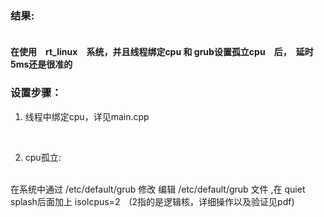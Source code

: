 ###  结果:  
　　<br>
  **在使用　rt_linux　系统，并且线程绑定cpu 和 grub设置孤立cpu　后，　延时5ms还是很准的**  


###  设置步骤：  

1. 线程中绑定cpu，详见main.cpp  
<br>

2. cpu孤立:  
<br>
在系统中通过 /etc/default/grub 修改 编辑 /etc/default/grub 文件 ,在 quiet splash后面加上 isolcpus=2　(2指的是逻辑核，详细操作以及验证见pdf)



